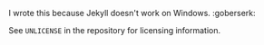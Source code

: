 I wrote this because Jekyll doesn't work on Windows. :goberserk:

See `UNLICENSE` in the repository for licensing information.
